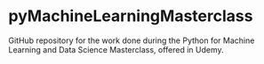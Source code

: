 # pyMachineLearningMasterclass
GitHub repository for the work done during the Python for Machine Learning and Data Science Masterclass, offered in Udemy.
